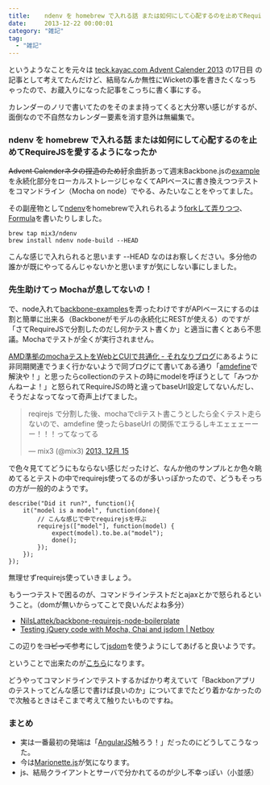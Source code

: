 ```yaml
---
title:    ndenv を homebrew で入れる話 または如何にして心配するのを止めてRequireJSを愛するようになったか
date:     2013-12-22 00:00:01
category: "雑記"
tag:
  - "雑記"
---
```


というようなことを元々は [teck.kayac.com Advent Calender 2013](http://tech.kayac.com/archive/techkayaccom_advent_calendar_2013.html) の17日目 の記事として考えてたんだけど、結局なんか無性にWicketの事を書きたくなっちゃったので、お蔵入りになった記事をこっちに書く事にする。

カレンダーのノリで書いてたのをそのまま持ってくると大分寒い感じがするが、面倒なので不自然なカレンダー要素を消す意外は無編集で。

### ndenv を homebrew で入れる話 または如何にして心配するのを止めてRequireJSを愛するようになったか

<s>Advent Calenderネタの捏造のため</s>紆余曲折あって週末Backbone.jsの[example](https://github.com/jashkenas/backbone/tree/master/examples)を永続化部分をローカルストレージじゃなくてAPIベースに書き換えつつテストをコマンドライン（Mocha on node）でやる、みたいなことをやってました。

その副産物として[ndenv](https://github.com/riywo/ndenv)をhomebrewで入れられるよう[forkして弄りつつ](https://github.com/mix3/ndenv)、[Formula](https://github.com/mix3/homebrew-ndenv)を書いたりしました。

	brew tap mix3/ndenv
	brew install ndenv node-build --HEAD

こんな感じで入れられると思います --HEAD なのはお察しください。多分他の誰かが既にやってるんじゃないかと思いますが気にしない事にしました。

### 先生助けてっ Mochaが息してないの！

で、node入れて[backbone-examples](https://github.com/jashkenas/backbone/tree/master/examples)を弄ったわけですがAPIベースにするのは割と簡単に出来る（Backboneがモデルの永続化にRESTが使える）のですが「さてRequireJSで分割したのだし何かテスト書くか」と適当に書くとあら不思議。Mochaでテストが全くが実行されません。

[AMD準拠のmochaテストをWebとCUIで共通化 - それなりブログ](http://blog.kjirou.net/p/3206)にあるように非同期関連でうまく行かないようで同ブログにて書いてある通り「[amdefine](https://github.com/jrburke/amdefine)で解決や！」と思ったらcollectionのテストの時にmodelを呼ぼうとして「みつかんねーよ！」と怒られてRequireJSの時と違ってbaseUrl設定してないんだし、そうだよなってなって奇声上げてました。

<blockquote class="twitter-tweet" lang="ja"><p>reqirejs で分割した後、mochaでcliテスト書こうとしたら全くテスト走らないので、amdefine 使ったらbaseUrl の関係でエラるしキエェェェーーー！！！ってなってる</p>&mdash; mix3 (@mix3) <a href="https://twitter.com/mix3/statuses/412135316514820096">2013, 12月 15</a></blockquote>
<script async src="//platform.twitter.com/widgets.js" charset="utf-8"></script>

で色々見ててどうにもならない感じだったけど、なんか他のサンプルとか色々眺めてるとテストの中でrequirejs使ってるのが多いっぽかったので、どうもそっちの方が一般的のようです。

	describe("Did it run?", function(){
		it("model is a model", function(done){
			// こんな感じで中でrequirejsを呼ぶ
			requirejs(["model"], function(model) {
				expect(model).to.be.a("model");
				done();
			});
		}); 
	});

無理せずrequirejs使っていきましょう。

もう一つテストで困るのが、コマンドラインテストだとajaxとかで怒られるということ。（domが無いからってことで良いんだよね多分）

* [NilsLattek/backbone-requirejs-node-boilerplate](https://github.com/NilsLattek/backbone-requirejs-node-boilerplate/blob/master/test/client/requirejs_testing.js)
* [Testing jQuery code with Mocha, Chai and jsdom | Netboy](http://www.netboy.pl/2012/10/testing-jquery-code-with-mocha-chai-and-jsdom/)

この辺りを<s>コピって</s>参考にして[jsdom](https://github.com/tmpvar/jsdom)を使うようにしてあげると良いようです。

ということで出来たのが[こちら](https://github.com/mix3/backbone-examples-replace-to-api-base-app)になります。

どうやってコマンドラインでテストするかばかり考えていて「Backbonアプリのテストってどんな感じで書けば良いのか」についてまでたどり着かなかったので次触るときはそこまで考えて触りたいものですね。

### まとめ

* 実は一番最初の発端は「[AngularJS](http://angularjs.org/)触ろう！」だったのにどうしてこうなった。
* 今は[Marionette.js](http://marionettejs.com/)が気になります。
* js、結局クライアントとサーバで分かれてるのが少し不幸っぽい（小並感）
